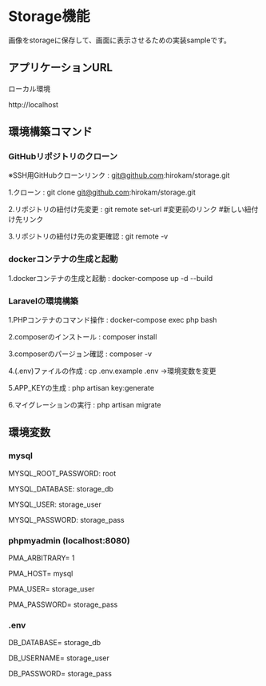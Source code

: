 # Storage機能
画像をstorageに保存して、画面に表示させるための実装sampleです。

## アプリケーションURL
ローカル環境

http://localhost

## 環境構築コマンド
### GitHubリポジトリのクローン
※SSH用GitHubクローンリンク : git@github.com:hirokam/storage.git

1.クローン : git clone git@github.com:hirokam/storage.git

2.リポジトリの紐付け先変更 : git remote set-url #変更前のリンク #新しい紐付け先リンク

3.リポジトリの紐付け先の変更確認 : git remote -v

### dockerコンテナの生成と起動
1.dockerコンテナの生成と起動 : docker-compose up -d --build

### Laravelの環境構築

1.PHPコンテナのコマンド操作 : docker-compose exec php bash

2.composerのインストール : composer install

3.composerのパージョン確認 : composer -v

4.(.env)ファイルの作成 : cp .env.example .env ->環境変数を変更

5.APP_KEYの生成 : php artisan key:generate

6.マイグレーションの実行 : php artisan migrate



## 環境変数
### mysql
MYSQL_ROOT_PASSWORD: root

MYSQL_DATABASE: storage_db

MYSQL_USER: storage_user

MYSQL_PASSWORD: storage_pass

### phpmyadmin (localhost:8080)
PMA_ARBITRARY= 1

PMA_HOST= mysql

PMA_USER= storage_user

PMA_PASSWORD= storage_pass

### .env
DB_DATABASE= storage_db

DB_USERNAME= storage_user

DB_PASSWORD= storage_pass

